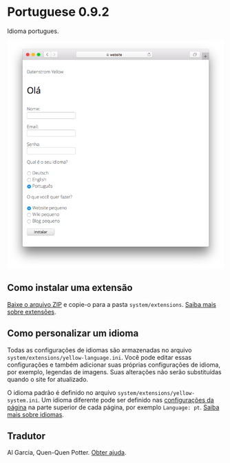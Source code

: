 # Portuguese 0.9.2

Idioma portugues.

<p align="center"><img src="SCREENSHOT.png" alt="Captura de tela"></p>

## Como instalar uma extensão

[Baixe o arquivo ZIP](https://github.com/annaesvensson/yellow-language/raw/main/downloads/portuguese.zip) e copie-o para a pasta `system/extensions`. [Saiba mais sobre extensões](https://github.com/annaesvensson/yellow-update).

## Como personalizar um idioma

Todas as configurações de idiomas são armazenadas no arquivo `system/extensions/yellow-language.ini`. Você pode editar essas configurações e também adicionar suas próprias configurações de idioma, por exemplo, legendas de imagens. Suas alterações não serão substituídas quando o site for atualizado.

O idioma padrão é definido no arquivo `system/extensions/yellow-system.ini`. Um idioma diferente pode ser definido nas [configurações da página](https://github.com/annaesvensson/yellow-core#settings-page) na parte superior de cada página, por exemplo `Language: pt`. [Saiba mais sobre idiomas](https://datenstrom.se/yellow/help/how-to-customise-a-language).

## Tradutor

Al Garcia, Quen-Quen Potter. [Obter ajuda](https://datenstrom.se/yellow/help/).

